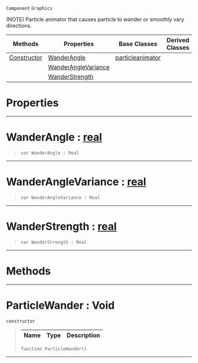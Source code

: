  `Component` `Graphics`



(NOTE) Particle animator that causes particle to wander or smoothly vary directions.

|Methods|Properties|Base Classes|Derived Classes|
|---|---|---|---|
|[ Constructor](https://github.com/PlasmaEngine/PlasmaDocs/tree/master/docs/C%2B%2B/code_reference/class_reference/particlewander.markdown#particlewander-void)|[ WanderAngle](https://github.com/PlasmaEngine/PlasmaDocs/tree/master/docs/C%2B%2B/code_reference/class_reference/particlewander.markdown#wanderangle-plasma-engine)|[particleanimator](https://github.com/PlasmaEngine/PlasmaDocs/tree/master/docs/C%2B%2B/code_reference/class_reference/particleanimator.markdown)| |
| |[ WanderAngleVariance](https://github.com/PlasmaEngine/PlasmaDocs/tree/master/docs/C%2B%2B/code_reference/class_reference/particlewander.markdown#wanderanglevariance-plasma)| | |
| |[ WanderStrength](https://github.com/PlasmaEngine/PlasmaDocs/tree/master/docs/C%2B%2B/code_reference/class_reference/particlewander.markdown#wanderstrength-plasma-engi)| | |


 #  Properties


---  
 #  WanderAngle : [real](https://github.com/PlasmaEngine/PlasmaDocs/tree/master/docs/C%2B%2B/code_reference/lightning_base_types/real.markdown)

> 
> ``` lang=cpp, name=Lightning
> var WanderAngle : Real


---  
 #  WanderAngleVariance : [real](https://github.com/PlasmaEngine/PlasmaDocs/tree/master/docs/C%2B%2B/code_reference/lightning_base_types/real.markdown)

> 
> ``` lang=cpp, name=Lightning
> var WanderAngleVariance : Real


---  
 #  WanderStrength : [real](https://github.com/PlasmaEngine/PlasmaDocs/tree/master/docs/C%2B%2B/code_reference/lightning_base_types/real.markdown)

> 
> ``` lang=cpp, name=Lightning
> var WanderStrength : Real


---  
 #  Methods


---  
 #  ParticleWander : Void

 `constructor`

> 
> |Name|Type|Description|
> |---|---|---|
> ``` lang=cpp, name=Lightning
> function ParticleWander()
> ``` 


---  
 

 
